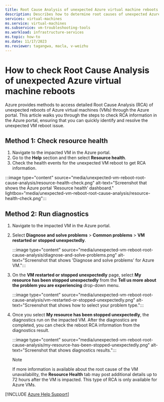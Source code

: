 ```yaml
---
title: Root Cause Analysis of unexpected Azure virtual machine reboots
description: Describes how to determine root causes of unexpected Azure virtual machine reboots.
services: virtual-machines
ms.service: virtual-machines
ms.subservice: vm-troubleshooting-tools
ms.workload: infrastructure-services
ms.topic: how-to
ms.date: 11/17/2023
ms.reviewer: tagangwa, macla, v-weizhu
---
```


# How to check Root Cause Analysis of unexpected Azure virtual machine reboots

Azure provides methods to access detailed Root Cause Analysis (RCA) of unexpected reboots of Azure virtual machines (VMs) through the Azure portal. This article walks you through the steps to check RCA information in the Azure portal, ensuring that you can quickly identify and resolve the unexpected VM reboot issue.

## Method 1: Check resource health

1. Navigate to the impacted VM in the Azure portal.
2. Go to the **Help** section and then select **Resource health**.
3. Check the health events for the unexpected VM reboot to get RCA information.

:::image type="content" source="media/unexpected-vm-reboot-root-cause-analysis/resource-health-check.png" alt-text="Screenshot that shows the Azure portal 'Resource health' dashboard." lightbox="media/unexpected-vm-reboot-root-cause-analysis/resource-health-check.png":::

## Method 2: Run diagnostics

1. Navigate to the impacted VM in the Azure portal.
2. Select **Diagnose and solve problems** > **Common problems** > **VM restarted or stopped unexpectedly**.

      :::image type="content" source="media/unexpected-vm-reboot-root-cause-analysis/diagnose-and-solve-problems.png" alt-text="Screenshot that shows 'Diagnose and solve problems' for Azure VM.":::

3. On the **VM restarted or stopped unexpectedly** page, select **My resource has been stopped unexpectedly** from the **Tell us more about the problem you are experiencing** drop-down menu.

      :::image type="content" source="media/unexpected-vm-reboot-root-cause-analysis/vm-restarted-or-stopped-unexpectedly.png" alt-text="Screenshot that shows how to select your problem type.":::


4. Once you select **My resource has been stopped unexpectedly**, the diagnostics run on the impacted VM. After the diagnostics are completed, you can check the reboot RCA information from the diagnostics result.

      :::image type="content" source="media/unexpected-vm-reboot-root-cause-analysis/my-resource-has-been-stopped-unexpectedly.png" alt-text="Screenshot that shows diagnostics results."::: 

   > [!Note]
   > If more information is available about the root cause of the VM unavailability, the **Resource Health** tab may post additional details up to 72 hours after the VM is impacted. This type of RCA is only available for Azure VMs.

[!INCLUDE [Azure Help Support](../../includes/azure-help-support.md)]
